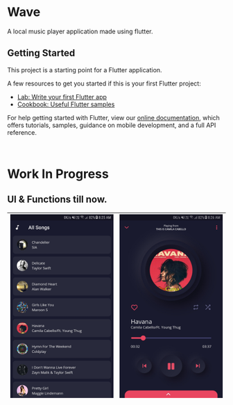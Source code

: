 # Wave

A local music player application made using flutter.

## Getting Started

This project is a starting point for a Flutter application.

A few resources to get you started if this is your first Flutter project:

-   [Lab: Write your first Flutter app](https://flutter.dev/docs/get-started/codelab)
-   [Cookbook: Useful Flutter samples](https://flutter.dev/docs/cookbook)

For help getting started with Flutter, view our
[online documentation](https://flutter.dev/docs), which offers tutorials,
samples, guidance on mobile development, and a full API reference.

<br>

# Work In Progress

## UI & Functions till now.

| <img align="left" alt="songList" src="screenshots/songList.jpg" width="250px" /> | <img align="left" alt="songPlayer" src="screenshots/songPlayer.jpg" width="250px" /> |
| -------------------------------------------------------------------------------- | ------------------------------------------------------------------------------------ |
